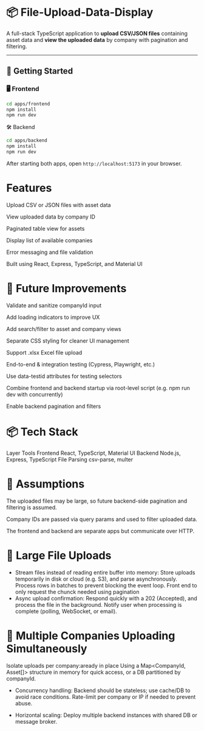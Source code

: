 # 📦 File-Upload-Data-Display

A full-stack TypeScript application to **upload CSV/JSON files** containing asset data and **view the uploaded data** by company with pagination and filtering.

---

## 🚀 Getting Started

### 🖥️ Frontend

```bash
cd apps/frontend
npm install
npm run dev
```

🛠️ Backend

```bash
cd apps/backend
npm install
npm run dev
```

After starting both apps, open `http://localhost:5173` in your browser.

# Features

Upload CSV or JSON files with asset data

View uploaded data by company ID

Paginated table view for assets

Display list of available companies

Error messaging and file validation

Built using React, Express, TypeScript, and Material UI

# 🌱 Future Improvements

Validate and sanitize companyId input

Add loading indicators to improve UX

Add search/filter to asset and company views

Separate CSS styling for cleaner UI management

Support .xlsx Excel file upload

End-to-end & integration testing (Cypress, Playwright, etc.)

Use data-testid attributes for testing selectors

Combine frontend and backend startup via root-level script (e.g. npm run dev with concurrently)

Enable backend pagination and filters

# 📦 Tech Stack

Layer Tools
Frontend React, TypeScript, Material UI
Backend Node.js, Express, TypeScript
File Parsing csv-parse, multer

# 🧠 Assumptions

The uploaded files may be large, so future backend-side pagination and filtering is assumed.

Company IDs are passed via query params and used to filter uploaded data.

The frontend and backend are separate apps but communicate over HTTP.

# 📁 Large File Uploads

- Stream files instead of reading entire buffer into memory:
  Store uploads temporarily in disk or cloud (e.g. S3), and parse asynchronously.
  Process rows in batches to prevent blocking the event loop.
  Front end to only request the chunck needed using pagination
- Async upload confirmation:
  Respond quickly with a 202 (Accepted), and process the file in the background.
  Notify user when processing is complete (polling, WebSocket, or email).

# 👥 Multiple Companies Uploading Simultaneously

Isolate uploads per company:aready in place
Using a Map<CompanyId, Asset[]> structure in memory for quick access, or a DB partitioned by companyId.

- Concurrency handling:
  Backend should be stateless; use cache/DB to avoid race conditions.
  Rate-limit per company or IP if needed to prevent abuse.

- Horizontal scaling:
  Deploy multiple backend instances with shared DB or message broker.
